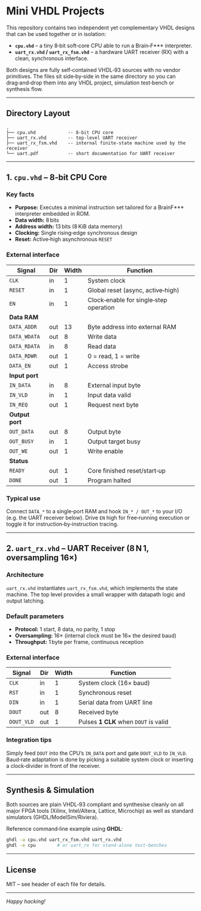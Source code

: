 # Mini VHDL Projects

This repository contains two independent yet complementary VHDL designs that can be used together or in isolation:

* **`cpu.vhd`** – a tiny 8‑bit soft‑core CPU able to run a Brain‑F*** interpreter.
* **`uart_rx.vhd` / `uart_rx_fsm.vhd`** – a hardware UART receiver (RX) with a clean, synchronous interface.

Both designs are fully self‑contained VHDL‑93 sources with no vendor primitives. The files sit side‑by‑side in the same directory so you can drag‑and‑drop them into any VHDL project, simulation test‑bench or synthesis flow.

---

## Directory Layout
```
.
├── cpu.vhd            -- 8‑bit CPU core
├── uart_rx.vhd        -- top‑level UART receiver
├── uart_rx_fsm.vhd    -- internal finite‑state machine used by the receiver
└── uart.pdf           -- short documentation for UART receiver
```

---

## 1. `cpu.vhd` – 8‑bit CPU Core

### Key facts
* **Purpose:** Executes a minimal instruction set tailored for a BrainF*** interpreter embedded in ROM.
* **Data width:** 8 bits
* **Address width:** 13 bits (8 KiB data memory)
* **Clocking:** Single rising‑edge synchronous design
* **Reset:** Active‑high asynchronous `RESET`

### External interface
| Signal | Dir | Width | Function |
|--------|-----|-------|----------|
| `CLK`  | in  | 1 | System clock |
| `RESET`| in  | 1 | Global reset (async, active‑high) |
| `EN`   | in  | 1 | Clock‑enable for single‑step operation |
| **Data RAM** ||||
| `DATA_ADDR` | out | 13 | Byte address into external RAM |
| `DATA_WDATA`| out | 8  | Write data |
| `DATA_RDATA`| in  | 8  | Read data |
| `DATA_RDWR` | out | 1  | 0 = read, 1 = write |
| `DATA_EN`   | out | 1  | Access strobe |
| **Input port** ||||
| `IN_DATA` | in  | 8 | External input byte |
| `IN_VLD`  | in  | 1 | Input data valid |
| `IN_REQ`  | out | 1 | Request next byte |
| **Output port** ||||
| `OUT_DATA`| out | 8 | Output byte |
| `OUT_BUSY`| in  | 1 | Output target busy |
| `OUT_WE`  | out | 1 | Write enable |
| **Status** ||||
| `READY` | out | 1 | Core finished reset/start‑up |
| `DONE`  | out | 1 | Program halted |

### Typical use
Connect `DATA_*` to a single‑port RAM and hook `IN_* / OUT_*` to your I/O (e.g. the UART receiver below). Drive `EN` high for free‑running execution or toggle it for instruction‑by‑instruction tracing.

---

## 2. `uart_rx.vhd` – UART Receiver (8 N 1, oversampling 16×)

### Architecture
`uart_rx.vhd` instantiates `uart_rx_fsm.vhd`, which implements the state machine. The top level provides a small wrapper with datapath logic and output latching.

### Default parameters
* **Protocol:** 1 start, 8 data, no parity, 1 stop
* **Oversampling:** 16× (internal clock must be 16× the desired baud)
* **Throughput:** 1 byte per frame, continuous reception

### External interface
| Signal | Dir | Width | Function |
|--------|-----|-------|----------|
| `CLK` | in | 1 | System clock (16× baud) |
| `RST` | in | 1 | Synchronous reset |
| `DIN` | in | 1 | Serial data from UART line |
| `DOUT` | out | 8 | Received byte |
| `DOUT_VLD` | out | 1 | Pulses **1 CLK** when `DOUT` is valid |

### Integration tips
Simply feed `DOUT` into the CPU’s `IN_DATA` port and gate `DOUT_VLD` to `IN_VLD`. Baud‑rate adaptation is done by picking a suitable system clock or inserting a clock‑divider in front of the receiver.

---

## Synthesis & Simulation

Both sources are plain VHDL‑93 compliant and synthesise cleanly on all major FPGA tools (Xilinx, Intel/Altera, Lattice, Microchip) as well as standard simulators (GHDL/ModelSim/Riviera).

Reference command‑line example using **GHDL**:

```sh
ghdl -a cpu.vhd uart_rx_fsm.vhd uart_rx.vhd
ghdl -e cpu        # or uart_rx for stand‑alone test‑benches
```

---

## License
MIT – see header of each file for details.

---

*Happy hacking!*

